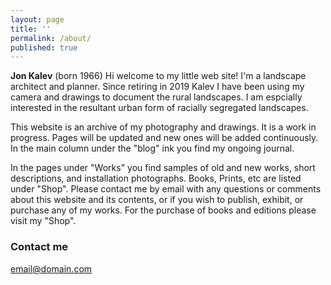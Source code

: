 ```yaml
---
layout: page
title: ''
permalink: /about/
published: true
---
```


**Jon Kalev** (born 1966) 
Hi welcome to my little web site! I'm a landscape architect and planner. Since retiring in 2019 Kalev I have  been using my camera and drawings to document the rural landscapes. 
I am espcially interested in the resultant urban form of racially segregated landscapes.


This website is an archive of my photography and drawings. It is a work in progress. Pages will be updated and new ones will be added continuously. In the main column under the "blog" ink you find my ongoing journal. 

In the pages under "Works" you find samples of old and new works, short descriptions, and installation photographs. Books, Prints, etc are listed under "Shop".
Please contact me by email with any questions or comments about this website and its contents, or if you wish to publish, exhibit, or purchase any of my works. For the purchase of books and editions please visit my "Shop".

### Contact me

[email@domain.com](mailto:email@domain.com)
